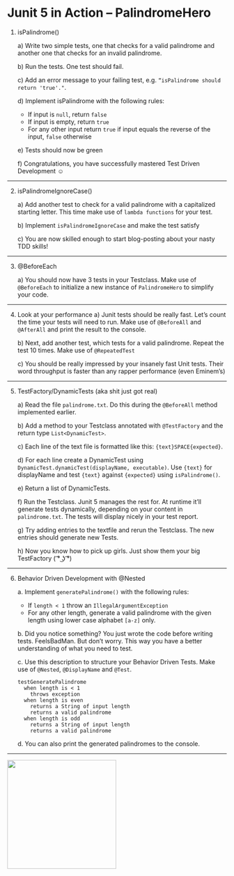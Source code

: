 # Junit 5 in Action – PalindromeHero
1.	isPalindrome()

    a) Write two simple tests, one that checks for a valid palindrome and another one that checks for an invalid palindrome.
    
    b) Run the tests. One test should fail.
    
    c) Add an error message to your failing test, e.g. `“isPalindrome should return 'true'."`.
    
    d) Implement isPalindrome with the following rules:

     - If input is `null`, return `false`
     -	If input is empty, return `true`
     -	For any other input return `true` if input equals the reverse of the input, `false` otherwise
        
    e) Tests should now be green
    
    f) Congratulations, you have successfully mastered Test Driven Development :relaxed:

---

2.	isPalindromeIgnoreCase()

    a)	Add another test to check for a valid palindrome with a capitalized starting letter. This time make use of `lambda functions` for your test.
    
    b)	Implement `isPalindromeIgnoreCase` and make the test satisfy
    
    c)	You are now skilled enough to start blog-posting about your nasty TDD skills!

---

3.	@BeforeEach

    a)	You should now have 3 tests in your Testclass. Make use of `@BeforeEach` to initialize a new instance of `PalindromeHero` to simplify your code.

---

4.	Look at your performance
    a)	Junit tests should be really fast. Let’s count the time your tests will need to run. Make use of `@BeforeAll` and `@AfterAll` and print the result to the console.
    
    b)	Next, add another test, which tests for a valid palindrome. Repeat the test 10 times. Make use of `@RepeatedTest`
    
    c)	You should be really impressed by your insanely fast Unit tests. Their word throughput is faster than any rapper performance (even Eminem’s)
    
---

5.	TestFactory/DynamicTests (aka shit just got real)

    a)	Read the file `palindrome.txt`. Do this during the `@BeforeAll` method implemented earlier.
    
    b)	Add a method to your Testclass annotated with `@TestFactory` and the return type `List<DynamicTest>`.
    
    c)	Each line of the text file is formatted like this: `{text}SPACE{expected}`.
    
    d)	For each line create a DynamicTest using `DynamicTest.dynamicTest(displayName, executable)`. Use `{text}` for displayName and test `{text}` against `{expected}` using `isPalindrome()`.
    
    e)	Return a list of DynamicTests.
    
    f)	Run the Testclass. Junit 5 manages the rest for. At runtime it’ll generate tests dynamically, depending on your content in `palindrome.txt`. The tests will display nicely in your test report.
    
    g)	Try adding entries to the textfile and rerun the Testclass. The new entries should generate new Tests.
    
    h)	Now you know how to pick up girls. Just show them your big TestFactory ( ͡° ͜ʖ ͡°)

---

6.	Behavior Driven Development with @Nested

    a.	Implement `generatePalindrome()` with the following rules:
    
       -	If `length < 1` throw an `IllegalArgumentException`
       -	For any other length, generate a valid palindrome with the given length using lower case alphabet `[a-z]` only.
       
    b.	Did you notice something? You just wrote the code before writing tests. FeelsBadMan. But don’t worry. This way you have a better understanding of what you need to test.
    
    c.	Use this description to structure your Behavior Driven Tests. Make use of `@Nested`, `@DisplayName` and `@Test`.
    
      ```
      testGeneratePalindrome
        when length is < 1
          throws exception
        when length is even
          returns a String of input length
          returns a valid palindrome
        when length is odd
          returns a String of input length
          returns a valid palindrome
      ```

    d.	You can also print the generated palindromes to the console.

---

<img src="https://vignette3.wikia.nocookie.net/spongebob/images/9/95/Meuterei.jpg" width="250">

 
